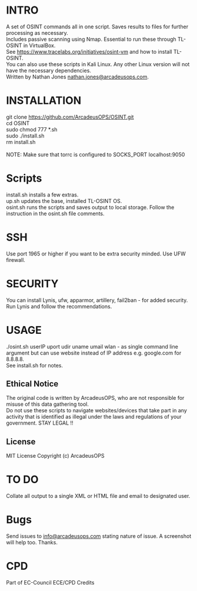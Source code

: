 # INTRO
A set of OSINT commands all in one script. Saves results to files for further processing as necessary. <br/>
Includes passive scanning using Nmap. Essential to run these through TL-OSINT in VirtualBox. <br/>
See https://www.tracelabs.org/initiatives/osint-vm and how to install TL-OSINT. <br/>
You can also use these scripts in Kali Linux. Any other Linux version will not have the necessary dependencies. <br/>
Written by Nathan Jones nathan.jones@arcadeusops.com. <br/>

# INSTALLATION
git clone https://github.com/ArcadeusOPS/OSINT.git <br/>
cd OSINT <br/>
sudo chmod 777 *.sh <br/>
sudo ./install.sh <br/>
rm install.sh <br/>
<br/>
NOTE: Make sure that torrc is configured to SOCKS_PORT localhost:9050 <br/>

# Scripts
install.sh installs a few extras. <br/>
up.sh updates the base, installed TL-OSINT OS. <br/>
osint.sh runs the scripts and saves output to local storage. Follow the instruction in the osint.sh file comments. <br/>

# SSH
Use port 1965 or higher if you want to be extra security minded. Use UFW firewall. <br/>

# SECURITY
You can install Lynis, ufw, apparmor, artillery, fail2ban - for added security. <br/>
Run Lynis and follow the recommendations. <br/>

# USAGE
./osint.sh userIP uport udir uname umail wlan - as single command line argument but can use website instead of IP address e.g. google.com for 8.8.8.8. <br/>
See install.sh for notes. <br/>

## Ethical Notice
The original code is written by ArcadeusOPS, who are not responsible for misuse of this data gathering tool.  <br/>
Do not use these scripts to navigate websites/devices that take part in any activity that is identified as illegal under the laws and regulations of your government. STAY LEGAL !! <br/>

## License
MIT License
Copyright (c) ArcadeusOPS

# TO DO
Collate all output to a single XML or HTML file and email to designated user.

# Bugs
Send issues to info@arcadeusops.com stating nature of issue. A screenshot will help too. Thanks.

# CPD
Part of EC-Council ECE/CPD Credits
